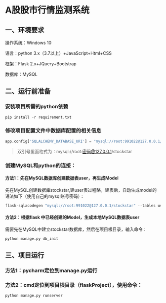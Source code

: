 # A股股市行情监测系统

## 一、环境要求

操作系统：Windows 10

语言：python 3.x（3.7以上）+JavaScript+Html+CSS

框架：Flask 2.x+JQuery+Bootstrap

数据库：MySQL

## 二、运行前准备

### 安装项目所需的python依赖

```python
pip install -r requirement.txt
```

### 修改项目配置文件中数据库配置的相关信息

```python
app.config['SQLALCHEMY_DATABASE_URI'] = "mysql://root:991022@127.0.0.1/stockstar"
```

> 双引号里面格式为：mysql://root:密码@127.0.0.1/stockstar

### 创建MySQL和python的连接：

#### 方法1：先在MySQL数据库创建数据表user，再生成Model

先在MySQL创建数据库stockstar,建user表过程略，建表后，自动生成model的语法如下（使用自己的mysql账号密码）：

```python
flask-sqlacodegen "mysql://root:991022@127.0.0.1/stockstar" --tables user --outfile "common/models/user.py"  --flask
```

#### 方法2：根据flask 中已经创建的Model，生成本地MySQL数据表user

需要先在MySQL中建立stockstar数据库，然后在项目根目录，输入命令：

```python
python manage.py db_init
```

## 三、项目运行

### 方法1：pycharm定位到manage.py运行

### 方法2：cmd定位到项目根目录（flaskProject），使用命令：

```
python manage.py runserver
```


